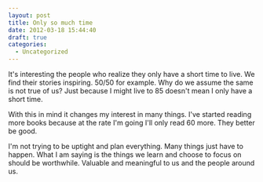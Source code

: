 ```yaml
---
layout: post
title: Only so much time
date: 2012-03-18 15:44:40
draft: true
categories:
  - Uncategorized
---
```


It's interesting the people who realize they only have a short time to live. We find their stories inspiring. 50/50 for example. Why do we assume the same is not true of us? Just because I might live to 85 doesn't mean I only have a short time. 

With this in mind it changes my interest in many things. I've started reading more books because at the rate I'm going I'll only read 60 more. They better be good. 

I'm not trying to be uptight and plan everything. Many things just have to happen. What I am saying is the things we learn and choose to focus on should be worthwhile. Valuable and meaningful to us and the people around us.